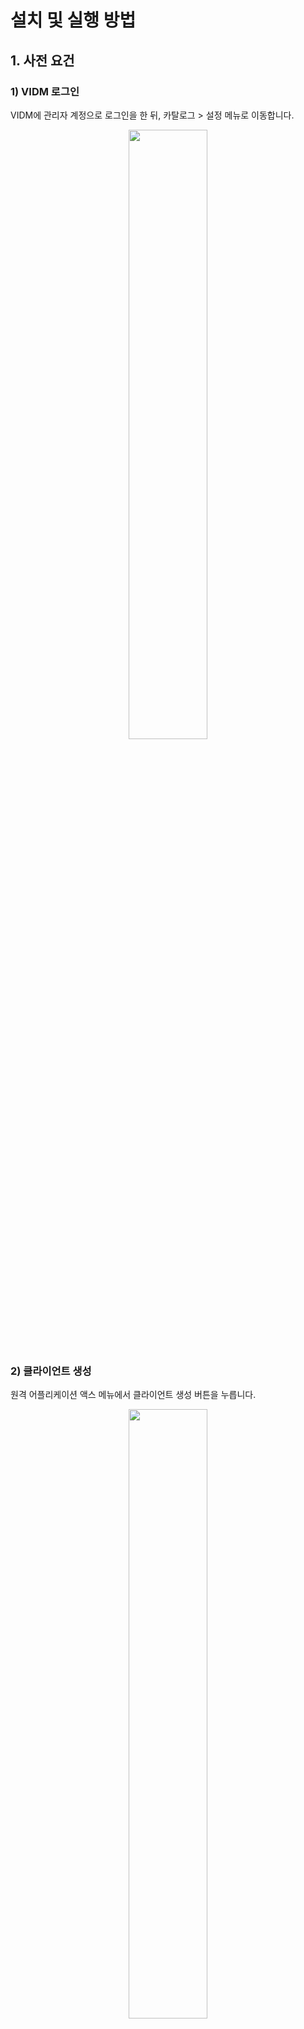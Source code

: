 # 설치 및 실행 방법

## 1. 사전 요건

### 1) VIDM 로그인

VIDM에 관리자 계정으로 로그인을 한 뒤, 카탈로그 > 설정 메뉴로 이동합니다.

<p align="center"><img src="https://github.com/vmware-cmbu-seak/opera/blob/main/docs/images/opera-init-vidm-1.png?raw=true" width="50%"></p>

### 2) 클라이언트 생성

원격 어플리케이션 액스 메뉴에서 클라이언트 생성 버튼을 누릅니다.

<p align="center"><img src="https://github.com/vmware-cmbu-seak/opera/blob/main/docs/images/opera-init-vidm-2.png?raw=true" width="50%"></p>

### 3) 클라이언트 설정 입력

다음과 같이 엑세스 유형과 클라이언트 ID를 설정 한 뒤, 고급 기능에서 공유 암호 생성 버튼을 눌러 공유 암호를 생성합니다.

 - 액세스 유형 : **서비스 클라이언트 토큰**
 - 클라이언트 ID : **opera-mgmt**
 
 추가 버튼을 눌러 클라이언트를 생성 합니다.

<p align="center"><img src="https://github.com/vmware-cmbu-seak/opera/blob/main/docs/images/opera-init-vidm-3.png?raw=true" width="50%"></p>

### 4) 클라이언트 설정 복사

생성 결과에서 **공유 암호**를 복사해 놓습니다.

<p align="center"><img src="https://github.com/vmware-cmbu-seak/opera/blob/main/docs/images/opera-init-vidm-4.png?raw=true" width="50%"></p>

### 5) Cert 파일 복사

포탈의 FQDN을 반영한 Cert 파일을 아래의 경로에 있는 파일 이름으로 복사해 놓습니다.

 - opera/src/services/nginx/webcert/cert.crt
 - opera/src/services/nginx/webcert/cert.key

### 6) opera.conf 설정

**opera/src/opera.conf** 파일을 다음과 같이 수정합니다.

 - cmp > hostname : 포탈의 FQDN 주소를 입력합니다
 - vidm > hostname : VIDM의 FQDN 주소를 입력합니다
 - vidm > client_key : VIDM에서 생성된 공유 암호를 입력합니다

<figure class="half">
	<a href="#"><img src="https://github.com/vmware-cmbu-seak/opera/blob/main/docs/images/opera-init-conf-1.png?raw=true" width="50%"></a>
	<a href="#"><img src="https://github.com/vmware-cmbu-seak/opera/blob/main/docs/images/opera-init-conf-2.png?raw=true" width="50%"></a>
	<figcaption>2개이미지.</figcaption>
</figure>

### 7) Docker 환경 설정

Docker를 설치합니다.

```
# Redhat / CentOS / LockyLinux
yum install -y docker

# Ubuntu / Devian
apt install -y docker.io
```

아래 명령을 이용해 포탈용 내부 네트워크를 생성합니다. 최초 한번만 수행하면 됩니다.

```
$ docker network create opera
```

### 8) 로컬 개발 환경 설정

호스트 파일에 서비스 모듈 호스트 등록을 합니다

```
{{DOCKER-BRIDGE-IP}} {{CMP-HOSTNAME-HERE}}.{{DOMAIN-NAME-HERE}} {{CMP-HOSTNAME-HERE}}
{{DOCKER-BRIDGE-IP}} psql
{{DOCKER-BRIDGE-IP}} redis
{{DOCKER-BRIDGE-IP}} gui
{{DOCKER-BRIDGE-IP}} mgmt
{{DOCKER-BRIDGE-IP}} auth
{{DOCKER-BRIDGE-IP}} api
{{DOCKER-BRIDGE-IP}} app
```

예로 다음과 같습니다

```
127.0.0.1 localhost.localdomain localhost

192.168.55.8 opera.vmkloud.com opera
192.168.55.8 psql
192.168.55.8 redis
192.168.55.8 gui
192.168.55.8 mgmt
192.168.55.8 auth
192.168.55.8 api
192.168.55.8 app

# Added by Docker Desktop
192.168.55.8 host.docker.internal
192.168.55.8 gateway.docker.internal
# To allow the same kube context to work on the host and the container:
127.0.0.1 kubernetes.docker.internal
# End of section
```

## 2. 컨테이너 빌드

모든 과정은 **opera/src** 디렉토리에서 수행합니다.

### 1) Docker Hub 컨테이너 다운로드

```
docker pull nginx:latest
docker pull postgres:latest
docker pull redis:latest
docker pull python:latest
docker pull guacamole/guacamole:latest
docker pull guacamole/guacd:latest
```

### 2) 서비스 컨테이너 빌드

서비스 모듈을 실행할 기본 컨테이너 입니다. 최초 한번만 수행하면 됩니다. 커맨드 라인 마지막에 "." 이 붙습니다.

```
docker build --no-cache -t dafne/service:latest -f service.docker .
```

### 3) 오픈소스 기반 서비스 모듈 컨테이너 빌드

커맨드 라인 마지막에 "." 이 없습니다.

```
docker build --no-cache -t opera/nginx:latest ./services/nginx
docker build --no-cache -t opera/psql:latest ./services/psql
docker build --no-cache -t opera/redis:latest ./services/redis
docker build --no-cache -t opera/gdm:latest ./services/term/guacd
docker build --no-cache -t opera/gui:latest ./services/term/guacamole
```

### 4) Opera 전용 서비스 모듈 컨테이너 빌드

커맨드 라인 마지막에 "." 이 붙습니다.

```
docker build --no-cache -t opera/mgmt:latest -f ./services/mgmt/Dockerfile .
docker build --no-cache -t opera/auth:latest -f ./services/auth/Dockerfile .
docker build --no-cache -t opera/api:latest -f ./services/api/Dockerfile .
docker build --no-cache -t opera/app:latest -f ./services/app/Dockerfile .
```

## 3. 컨테이너 실행

모든 과정은 **opera/src** 디렉토리에서 수행합니다.

### 1) 개발환경에서 실행

개발환경에서는 각 서비스 모듈에 대한 직접적인 접근이 가능하고

Mgmt, Auth, Api, App 서비스 모듈에 대한 Swagger 접근이 가능합니다

Swagger는 다음 URL을 통해 확인 가능합니다

 - Mgmt Swagger = http://mgmt:8090/docs
 - Auth Swagger = http://auth:8091/docs
 - API Swagger = http://api:8092/docs
 - APP Swagger = http://app:8093/docs

#### 1.1) 컨테이너 기반 개발환경에서 실행

##### 1.1.1) 기본 컨테이너 실행

PostgreSQL, Redis, Guacamole 컨테이너를 실행합니다

```
docker run --name psql --network opera -p 5432:5432 -d opera/psql:latest
docker run --name redis --network opera -p 6379:6379 -d opera/redis:latest
docker run --name gdm --network opera -p 4822:4822 -d opera/gdm:latest
docker run --name gui --network opera -p 8080:8080 --link gdm:gdm --link psql:psql -d opera/gui:latest
```

##### 1.1.2) 서비스 모듈 컨테이너 실행

Mgmt, Auth, Api, App 컨테이너를 실행합니다

```
docker run --name mgmt --network opera -p 8090:8090 -d opera/mgmt:latest
docker run --name auth --network opera -p 8091:8091 -d opera/auth:latest
docker run --name api --network opera -p 8092:8092 -d opera/api:latest
docker run --name app --network opera -p 8093:8093 -d opera/app:latest
```

##### 1.1.3) 프론트엔드 컨테이너 실행

NginX 컨테이너를 실행합니다

```
docker run --name nginx --network opera -p 443:443 -v "{{nginx.conf ABSTRACT-PATH}}:/etc/nginx/nginx.conf" -v "{{WEBROOT-ABSTRACT-PATH}}:/opt/webroot" -d opera/nginx:latest
```

예로 다음과 같습니다

```
docker run --name nginx --network opera -p 443:443 -v "C:\JzIdea\Workspace\opera\src\services\nginx\nginx.conf:/etc/nginx/nginx.conf" -v "C:\JzIdea\Workspace\opera\src\services\nginx\webroot:/opt/webroot" -d opera/nginx:latest
```

#### 1.2) 코드 기반 개발환경에서 실행

기본적으로 Python3.9 이상이 설치되어 있어야 하며, 아래 Python 패키지가 설치되어야 합니다

```
pip install --no-cache-dir fastapi uvicorn aiohttp asyncio requests psycopg psycopg-binary redis
```

##### 1.2.1) 기본 컨테이너 실행

PostgreSQL, Redis, Guacamole 컨테이너를 실행합니다

```
docker run --name psql --network opera -p 5432:5432 -d opera/psql:latest
docker run --name redis --network opera -p 6379:6379 -d opera/redis:latest
docker run --name gdm --network opera -p 4822:4822 -d opera/gdm:latest
docker run --name gui --network opera -p 8080:8080 --link gdm:gdm --link psql:psql -d opera/gui:latest
```

##### 1.2.2) 서비스 모듈 실행

Mgmt, Auth, Api, App 컨테이너를 실행합니다

```
python server.py -m mgmt
python server.py -m auth
python server.py -m api
python server.py -m app
```

##### 1.2.3) 프론트엔드 컨테이너 실행

NginX 컨테이너를 실행합니다

```
docker run --name nginx --network opera -p 443:443 -v "{{nginx.conf ABSTRACT-PATH}}:/etc/nginx/nginx.conf" -v "{{WEBROOT-ABSTRACT-PATH}}:/opt/webroot" -d opera/nginx:latest
```

예로 다음과 같습니다

```
docker run --name nginx --network opera -p 443:443 -v "C:\JzIdea\Workspace\opera\src\services\nginx\nginx.conf:/etc/nginx/nginx.conf" -v "C:\JzIdea\Workspace\opera\src\services\nginx\webroot:/opt/webroot" -d opera/nginx:latest
```

### 2) 프로덕션 환경에서 실행

```
docker run --name psql --network opera -d opera/psql:latest
docker run --name redis --network opera -d opera/redis:latest
docker run --name gdm --network opera -d opera/gdm:latest
docker run --name gui --network opera --link gdm:gdm --link psql:psql -d opera/gui:latest
docker run --name mgmt --network opera -d opera/mgmt:latest
docker run --name auth --network opera -d opera/auth:latest
docker run --name api --network opera -d opera/api:latest
docker run --name app --network opera -d opera/app:latest
docker run --name nginx --network opera -p 443:443 --link gui:gui --link auth:auth --link api:api --link app:app -d opera/nginx:latest
```
